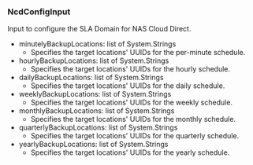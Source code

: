 ### NcdConfigInput
Input to configure the SLA Domain for NAS Cloud Direct.

- minutelyBackupLocations: list of System.Strings
  - Specifies the target locations' UUIDs for the per-minute schedule.
- hourlyBackupLocations: list of System.Strings
  - Specifies the target locations' UUIDs for the hourly schedule.
- dailyBackupLocations: list of System.Strings
  - Specifies the target locations' UUIDs for the daily schedule.
- weeklyBackupLocations: list of System.Strings
  - Specifies the target locations' UUIDs for the weekly schedule.
- monthlyBackupLocations: list of System.Strings
  - Specifies the target locations' UUIDs for the monthly schedule.
- quarterlyBackupLocations: list of System.Strings
  - Specifies the target locations' UUIDs for the quarterly schedule.
- yearlyBackupLocations: list of System.Strings
  - Specifies the target locations' UUIDs for the yearly schedule.
